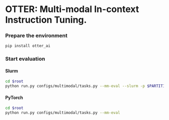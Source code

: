 # OTTER: Multi-modal In-context Instruction Tuning.

### Prepare the environment

```sh
pip install otter_ai
```

### Start evaluation

#### Slurm

```sh
cd $root
python run.py configs/multimodal/tasks.py --mm-eval --slurm -p $PARTITION
```

#### PyTorch


```sh
cd $root
python run.py configs/multimodal/tasks.py --mm-eval
```
